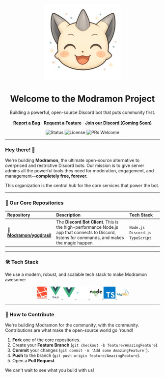 <p align="center">
  <img src="https://raw.githubusercontent.com/Modramon/.github/main/modramon_smile.png" alt="Modramon Logo" width="250"/>
</p>

<h1 align="center">Welcome to the Modramon Project</h1>

<p align="center">
  Building a powerful, open-source Discord bot that puts community first.
  <br />
  <br />
  <a href="https://github.com/Modramon/yggdrasil/issues"><strong>Report a Bug</strong></a>
  ·
  <a href="https://github.com/Modramon/yggdrasil/issues"><strong>Request a Feature</strong></a>
  ·
  <a href="#"><strong>Join our Discord (Coming Soon)</strong></a>
</p>

<p align="center">
  <img src="https://img.shields.io/badge/Status-Online-green?style=for-the-badge" alt="Status" />
  <img src="https://img.shields.io/badge/License-MIT-blueviolet?style=for-the-badge" alt="License" />
  <img src="https://img.shields.io/badge/PRs-Welcome-yellow?style=for-the-badge" alt="PRs Welcome" />
</p>

---

### Hey there! 👋

We're building **Modramon**, the ultimate open-source alternative to overpriced and restrictive Discord bots. Our mission is to give server admins all the powerful tools they need for moderation, engagement, and management—**completely free, forever.**

This organization is the central hub for the core services that power the bot.

---

### 🚀 Our Core Repositories

| Repository                                                           | Description                                                                                                                                      | Tech Stack                      |
| :------------------------------------------------------------------- | :----------------------------------------------------------------------------------------------------------------------------------------------- | :------------------------------ |
| 🤖 **[Modramon/yggdrasil](https://github.com/Modramon/yggdrasil)** | The **Discord Bot Client**. This is the high-performance Node.js app that connects to Discord, listens for commands, and makes the magic happen. | `Node.js` `Discord.js` `TypeScript` |
---

### 🛠️ Tech Stack

We use a modern, robust, and scalable tech stack to make Modramon awesome:

<p align="center">
  <a href="https://laravel.com" target="_blank" rel="noreferrer"> <img src="https://raw.githubusercontent.com/devicons/devicon/master/icons/laravel/laravel-plain-wordmark.svg" alt="laravel" width="40" height="40"/> </a>
  <a href="https://vuejs.org/" target="_blank" rel="noreferrer"> <img src="https://raw.githubusercontent.com/devicons/devicon/master/icons/vuejs/vuejs-original-wordmark.svg" alt="vuejs" width="40" height="40"/> </a>
  <a href="https://inertiajs.com/" target="_blank" rel="noreferrer"> <img src="https://raw.githubusercontent.com/devicons/devicon/master/icons/vuejs/vuejs-original.svg" alt="inertia" width="40" height="40"/> </a>
  <a href="https://tailwindcss.com/" target="_blank" rel="noreferrer"> <img src="https://raw.githubusercontent.com/devicons/devicon/master/icons/tailwindcss/tailwindcss-original-wordmark.svg" alt="tailwind" width="40" height="40"/> </a>
  <a href="https://nodejs.org" target="_blank" rel="noreferrer"> <img src="https://raw.githubusercontent.com/devicons/devicon/master/icons/nodejs/nodejs-original-wordmark.svg" alt="nodejs" width="40" height="40"/> </a>
  <a href="https://www.typescriptlang.org/" target="_blank" rel="noreferrer"> <img src="https://raw.githubusercontent.com/devicons/devicon/master/icons/typescript/typescript-original.svg" alt="typescript" width="40" height="40"/> </a>
  <a href="https://www.mysql.com/" target="_blank" rel="noreferrer"> <img src="https://raw.githubusercontent.com/devicons/devicon/master/icons/mysql/mysql-original-wordmark.svg" alt="mysql" width="40" height="40"/> </a>
</p>

---

### 🤝 How to Contribute

We're building Modramon for the community, with the community. Contributions are what make the open-source world go 'round!

1.  **Fork** one of the core repositories.
2.  Create your **Feature Branch** (`git checkout -b feature/AmazingFeature`).
3.  **Commit** your changes (`git commit -m 'Add some AmazingFeature'`).
4.  **Push** to the branch (`git push origin feature/AmazingFeature`).
5.  Open a **Pull Request**.

We can't wait to see what you build with us!
